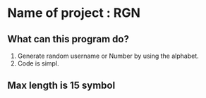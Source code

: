 # Name of project : RGN

## What can this program do?
1. Generate random username or Number by using the alphabet.
1. Code is simpl.

## Max length is 15 symbol
